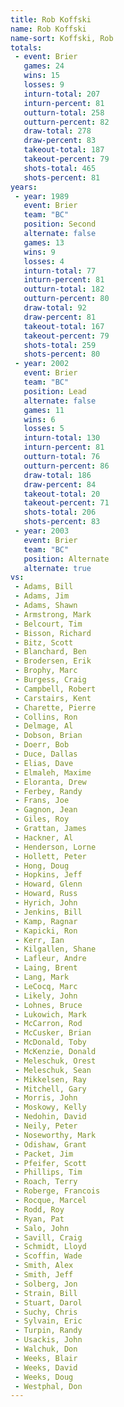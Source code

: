 ```yaml
---
title: Rob Koffski
name: Rob Koffski
name-sort: Koffski, Rob
totals:
 - event: Brier
   games: 24
   wins: 15
   losses: 9
   inturn-total: 207
   inturn-percent: 81
   outturn-total: 258
   outturn-percent: 82
   draw-total: 278
   draw-percent: 83
   takeout-total: 187
   takeout-percent: 79
   shots-total: 465
   shots-percent: 81
years:
 - year: 1989
   event: Brier
   team: "BC"
   position: Second
   alternate: false
   games: 13
   wins: 9
   losses: 4
   inturn-total: 77
   inturn-percent: 81
   outturn-total: 182
   outturn-percent: 80
   draw-total: 92
   draw-percent: 81
   takeout-total: 167
   takeout-percent: 79
   shots-total: 259
   shots-percent: 80
 - year: 2002
   event: Brier
   team: "BC"
   position: Lead
   alternate: false
   games: 11
   wins: 6
   losses: 5
   inturn-total: 130
   inturn-percent: 81
   outturn-total: 76
   outturn-percent: 86
   draw-total: 186
   draw-percent: 84
   takeout-total: 20
   takeout-percent: 71
   shots-total: 206
   shots-percent: 83
 - year: 2003
   event: Brier
   team: "BC"
   position: Alternate
   alternate: true
vs:
 - Adams, Bill
 - Adams, Jim
 - Adams, Shawn
 - Armstrong, Mark
 - Belcourt, Tim
 - Bisson, Richard
 - Bitz, Scott
 - Blanchard, Ben
 - Brodersen, Erik
 - Brophy, Marc
 - Burgess, Craig
 - Campbell, Robert
 - Carstairs, Kent
 - Charette, Pierre
 - Collins, Ron
 - Delmage, Al
 - Dobson, Brian
 - Doerr, Bob
 - Duce, Dallas
 - Elias, Dave
 - Elmaleh, Maxime
 - Eloranta, Drew
 - Ferbey, Randy
 - Frans, Joe
 - Gagnon, Jean
 - Giles, Roy
 - Grattan, James
 - Hackner, Al
 - Henderson, Lorne
 - Hollett, Peter
 - Hong, Doug
 - Hopkins, Jeff
 - Howard, Glenn
 - Howard, Russ
 - Hyrich, John
 - Jenkins, Bill
 - Kamp, Ragnar
 - Kapicki, Ron
 - Kerr, Ian
 - Kilgallen, Shane
 - Lafleur, Andre
 - Laing, Brent
 - Lang, Mark
 - LeCocq, Marc
 - Likely, John
 - Lohnes, Bruce
 - Lukowich, Mark
 - McCarron, Rod
 - McCusker, Brian
 - McDonald, Toby
 - McKenzie, Donald
 - Meleschuk, Orest
 - Meleschuk, Sean
 - Mikkelsen, Ray
 - Mitchell, Gary
 - Morris, John
 - Moskowy, Kelly
 - Nedohin, David
 - Neily, Peter
 - Noseworthy, Mark
 - Odishaw, Grant
 - Packet, Jim
 - Pfeifer, Scott
 - Phillips, Tim
 - Roach, Terry
 - Roberge, Francois
 - Rocque, Marcel
 - Rodd, Roy
 - Ryan, Pat
 - Salo, John
 - Savill, Craig
 - Schmidt, Lloyd
 - Scoffin, Wade
 - Smith, Alex
 - Smith, Jeff
 - Solberg, Jon
 - Strain, Bill
 - Stuart, Darol
 - Suchy, Chris
 - Sylvain, Eric
 - Turpin, Randy
 - Usackis, John
 - Walchuk, Don
 - Weeks, Blair
 - Weeks, David
 - Weeks, Doug
 - Westphal, Don
---
```


